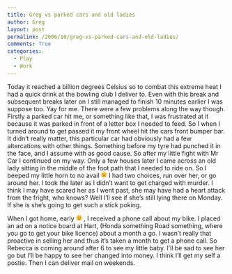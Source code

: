 ```yaml
---
title: Greg vs parked cars and old ladies
author: Greg
layout: post
permalink: /2006/10/greg-vs-parked-cars-and-old-ladies/
comments: True
categories:
  - Play
  - Work
---
```

Today it reached a billion degrees Celsius so to combat this extreme heat I had a quick drink at the bowling club I deliver to. Even with this break and subsequent breaks later on I still managed to finish 10 minutes earlier I was suppose too. Yay for me. There were a few problems along the way though. Firstly a parked car hit me, or something like that, I was frustrated at it because it was parked in front of a letter box I needed to feed. So I when I turned around to get passed it my front wheel hit the cars front bumper bar. It didn’t really matter, this particular car had obviously had a few altercations with other things. Something before my tyre had punched it in the face, and I assume with as good cause. So after my little fight with Mr Car I continued on my way. Only a few houses later I came across an old lady sitting in the middle of the foot path that I needed to ride on. So I beeped my little horn to no avail <img src="/wp-content/smilies/frownie.png" alt=":(" class="wp-smiley" style="height: 1em; max-height: 1em;" /> I had two choices, run over her, or go around her. I took the later as I didn’t want to get charged with murder. I think I may have scared her as I went past, she may have had a heart attack from the fright, who knows? Well I’ll see if she’s still lying there on Monday. If she is she’s going to get such a stick poking.

When I got home, early <img src="/wp-content/smilies/simple-smile.png" alt=":)" class="wp-smiley" style="height: 1em; max-height: 1em;" /> , I received a phone call about my bike. I placed an ad on a notice board at Hart, (Honda something Road something, where you go to get your bike licence) about a month a go. I wasn’t really that proactive in selling her and thus it’s taken a month to get a phone call. So Rebecca is coming around after 6 to see my little baby. I’ll be sad to see her go but I’ll be happy to see her changed into money. I think I’ll get my self a postie. Then I can deliver mail on weekends.